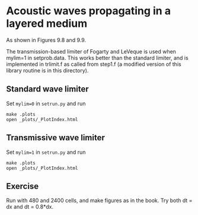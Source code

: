 
# Acoustic waves propagating in a layered medium 

As shown in Figures 9.8 and 9.9.

The transmission-based limiter of Fogarty and LeVeque is used when mylim=1
in setprob.data.  This works better than the standard limiter, and is
implemented in trlimit.f as called from step1.f (a modified version of this
library routine is in this directory).

## Standard wave limiter

Set `mylim=0` in `setrun.py` and run

```shell
make .plots
open _plots/_PlotIndex.html
```

## Transmissive wave limiter

Set `mylim=1` in `setrun.py` and run

```shell
make .plots
open _plots/_PlotIndex.html
```

## Exercise

Run with 480 and 2400 cells, and make figures as in the book. Try both dt = dx and dt = 0.8*dx.
